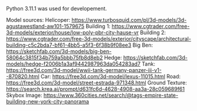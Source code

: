 Python 3.11.1 was used for developement.

Model sources:
Helicoper: https://www.turbosquid.com/pl/3d-models/3d-agustawestland-aw101-1579675
Building 1: https://www.cgtrader.com/free-3d-models/exterior/house/low-poly-pbr-city-hause-vr
Building 2: https://www.cgtrader.com/free-3d-models/exterior/cityscape/architectural-building-c5c2bda7-bf61-4bb5-a5f3-6f38b9f08ee3
Big Ben: https://sketchfab.com/3d-models/big-ben-58064c3815f34b759a5bbb75fb8d8eb2
Hedge: https://sketchfab.com/3d-models/hedge-f2006b1a3af9442987963da054283ad7
Tank: https://free3d.com/3d-model/wwii-tank-germany-panzer-iii-v1--870820.html
Car: https://free3d.com/3d-model/lexus-11015.html
Road: https://free3d.com/3d-model/street-estrada-971348.html
Ground Texture: https://search.krea.ai/prompt/d631fc6d-4628-4908-aa3a-28c059689f61
Skybox Image: https://www.360cities.net/search/@tags-empire-state-building-new-york-city-panorama